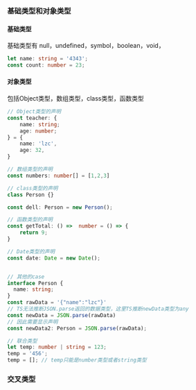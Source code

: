### 基础类型和对象类型

#### 基础类型
基础类型有 null，undefined，symbol，boolean，void，
```typescript
let name: string = '4343';
const count: number = 23;
```

#### 对象类型
包括Object类型，数组类型，class类型，函数类型
```typescript
// Object类型的声明
const teacher: {
    name: string;
    age: number;
} = {
    name: 'lzc',
    age: 32,
}

// 数组类型的声明
const numbers: number[] = [1,2,3]

// class类型的声明
class Person {}

const dell: Person = new Person();

// 函数类型的声明
const getTotal: () =>  number = () => {
    return 9;
}

// Date类型的声明
const date: Date = new Date();


// 其他的case
interface Person {
  name: string;
}
const rawData = '{"name":"lzc"}'
// TS无法推断JSON.parse返回的数据类型，这里TS推断newData类型为any
const newData = JSON.parse(rawData)
// 因此需要显示声明
const newData2: Person = JSON.parse(rawData);

// 联合类型
let temp: number | string = 123;
temp = '456';
temp = []; // temp只能是number类型或者string类型
```


### 交叉类型
```typescript

```